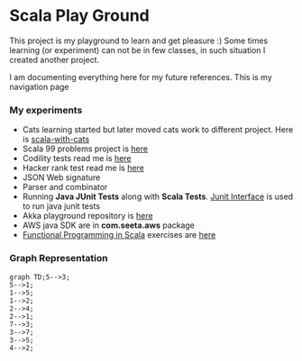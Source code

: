 # Scala Play Ground

This project is my playground to learn and get pleasure :) Some times learning (or experiment) can not be 
in few classes, in such situation I created another project. 

I am documenting everything here for my future references. This is my navigation page

### My experiments

- Cats learning started but later moved cats work to different project. Here is [scala-with-cats](https://github.com/Seetaramayya/scala-with-cats)
- Scala 99 problems project is [here](https://github.com/Seetaramayya/99ScalaProblems) 
- Codility tests read me is [here](./codility.md)
- Hacker rank test read me is [here](./hakerrank-test.md)
- JSON Web signature
- Parser and combinator
- Running __Java JUnit Tests__ along with __Scala Tests__. [Junit Interface](https://github.com/sbt/junit-interface) is 
used to run java junit tests
- Akka playground repository is [here](https://github.com/Seetaramayya/akka-examples)
- AWS java SDK are in __com.seeta.aws__ package
- [Functional Programming in Scala](http://manning.com/bjarnason/) exercises are [here](https://github.com/Seetaramayya/functional-programming-in-scala)


### Graph Representation

```mermaid
graph TD;5-->3;
5-->1;
1-->5;
1-->2;
2-->4;
2-->1;
7-->3;
3-->7;
3-->5;
4-->2;
```

